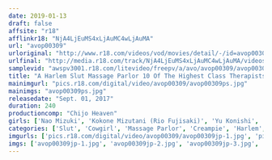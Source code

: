 ```yaml
---
date: 2019-01-13
draft: false
affsite: "r18"
afflinkr18: "NjA4LjEuMS4xLjAuMC4wLjAuMA"
url: "avop00309"
urloriginal: "http://www.r18.com/videos/vod/movies/detail/-/id=avop00309"
urlfinal: "http://media.r18.com/track/NjA4LjEuMS4xLjAuMC4wLjAuMA/videos/vod/movies/detail/-/id=avop00309"
samplevid: "awspv3001.r18.com/litevideo/freepv/a/avo/avop00309/avop00309_dmb_w.mp4"
title: "A Harlem Slut Massage Parlor 10 Of The Highest Class Therapists Will Provide The Ultimate In Hospitality"
mainimgurl: "pics.r18.com/digital/video/avop00309/avop00309ps.jpg"
mainimgs: "avop00309ps.jpg"
releasedate: "Sept. 01, 2017"
duration: 240
productioncomp: "Chijo Heaven"
girls: ['Nao Mizuki', 'Kokone Mizutani (Rio Fujisaki)', 'Yu Konishi', 'Mei Matsumoto', 'Sora Shiina', 'Rika Mari', 'Miyuki Sakura', 'Yuna Himekawa', 'Minori Kotani', 'Azusa Sakamaki']
categories: ['Slut', 'Cowgirl', 'Massage Parlor', 'Creampie', 'Harlem', 'Hi-Def', 'AV OPEN 2017 Project Category']
imgurls: ['pics.r18.com/digital/video/avop00309/avop00309jp-1.jpg', 'pics.r18.com/digital/video/avop00309/avop00309jp-2.jpg', 'pics.r18.com/digital/video/avop00309/avop00309jp-3.jpg', 'pics.r18.com/digital/video/avop00309/avop00309jp-4.jpg', 'pics.r18.com/digital/video/avop00309/avop00309jp-5.jpg', 'pics.r18.com/digital/video/avop00309/avop00309jp-6.jpg', 'pics.r18.com/digital/video/avop00309/avop00309jp-7.jpg', 'pics.r18.com/digital/video/avop00309/avop00309jp-8.jpg', 'pics.r18.com/digital/video/avop00309/avop00309jp-9.jpg', 'pics.r18.com/digital/video/avop00309/avop00309jp-10.jpg', 'pics.r18.com/digital/video/avop00309/avop00309jp-11.jpg', 'pics.r18.com/digital/video/avop00309/avop00309jp-12.jpg', 'pics.r18.com/digital/video/avop00309/avop00309jp-13.jpg', 'pics.r18.com/digital/video/avop00309/avop00309jp-14.jpg', 'pics.r18.com/digital/video/avop00309/avop00309jp-15.jpg', 'pics.r18.com/digital/video/avop00309/avop00309jp-16.jpg', 'pics.r18.com/digital/video/avop00309/avop00309jp-17.jpg', 'pics.r18.com/digital/video/avop00309/avop00309jp-18.jpg', 'pics.r18.com/digital/video/avop00309/avop00309jp-19.jpg', 'pics.r18.com/digital/video/avop00309/avop00309jp-20.jpg']
imgs: ['avop00309jp-1.jpg', 'avop00309jp-2.jpg', 'avop00309jp-3.jpg', 'avop00309jp-4.jpg', 'avop00309jp-5.jpg', 'avop00309jp-6.jpg', 'avop00309jp-7.jpg', 'avop00309jp-8.jpg', 'avop00309jp-9.jpg', 'avop00309jp-10.jpg', 'avop00309jp-11.jpg', 'avop00309jp-12.jpg', 'avop00309jp-13.jpg', 'avop00309jp-14.jpg', 'avop00309jp-15.jpg', 'avop00309jp-16.jpg', 'avop00309jp-17.jpg', 'avop00309jp-18.jpg', 'avop00309jp-19.jpg', 'avop00309jp-20.jpg']
---
```

